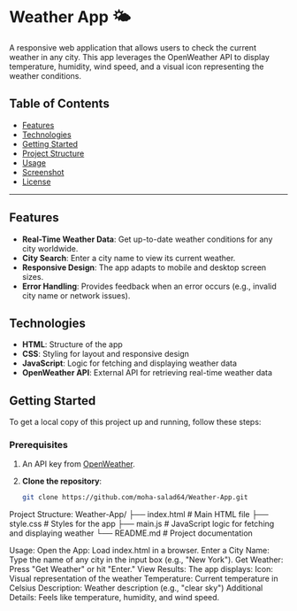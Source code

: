# Weather App 🌤️

A responsive web application that allows users to check the current weather in any city. This app leverages the OpenWeather API to display temperature, humidity, wind speed, and a visual icon representing the weather conditions.

## Table of Contents

- [Features](#features)
- [Technologies](#technologies)
- [Getting Started](#getting-started)
- [Project Structure](#project-structure)
- [Usage](#usage)
- [Screenshot](#screenshot)
- [License](#license)

---

## Features

- **Real-Time Weather Data**: Get up-to-date weather conditions for any city worldwide.
- **City Search**: Enter a city name to view its current weather.
- **Responsive Design**: The app adapts to mobile and desktop screen sizes.
- **Error Handling**: Provides feedback when an error occurs (e.g., invalid city name or network issues).

## Technologies

- **HTML**: Structure of the app
- **CSS**: Styling for layout and responsive design
- **JavaScript**: Logic for fetching and displaying weather data
- **OpenWeather API**: External API for retrieving real-time weather data

## Getting Started

To get a local copy of this project up and running, follow these steps:

### Prerequisites

1. An API key from [OpenWeather](https://openweathermap.org/).
   
2. **Clone the repository**:
   ```bash
   git clone https://github.com/moha-salad64/Weather-App.git

Project Structure: 
      Weather-App/
      ├── index.html          # Main HTML file
      ├── style.css           # Styles for the app
      ├── main.js             # JavaScript logic for fetching and displaying weather
      └── README.md           # Project documentation

Usage:
   Open the App: Load index.html in a browser.
   Enter a City Name: Type the name of any city in the input box (e.g., "New York").
   Get Weather: Press "Get Weather" or hit "Enter."
   View Results: The app displays:
   Icon: Visual representation of the weather
   Temperature: Current temperature in Celsius
   Description: Weather description (e.g., "clear sky")
   Additional Details: Feels like temperature, humidity, and wind speed.
